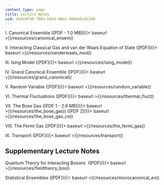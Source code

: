 ```yaml
---
content_type: page
title: Lecture Notes
uid: d1dc0fa6-708a-bdc0-d0e2-488eebc611d4
---
```


I. Canonical Ensemble ([PDF - 1.0 MB]({{< baseurl >}}/resources/canonical_ensem))

II. Interacting Classical Gas and van der Waals Equation of State ([PDF]({{< baseurl >}}/resources/vanderwaals_mod))

III. Ising Model ([PDF]({{< baseurl >}}/resources/ising_model))

IV. Grand Canonical Ensemble ([PDF]({{< baseurl >}}/resources/grand_canonical))

V. Random Variable ([PDF]({{< baseurl >}}/resources/random_variable))

VI. Thermal Fluctuations ([PDF]({{< baseurl >}}/resources/thermal_fluct))

VII. The Bose Gas ([PDF 1 - 2.6 MB]({{< baseurl >}}/resources/the_bose_gas)) ([PDF 2]({{< baseurl >}}/resources/the_bose_gas_co))

VIII. The Fermi Gas ([PDF]({{< baseurl >}}/resources/the_fermi_gas))

IX. Transport ([PDF]({{< baseurl >}}/resources/transport))

Supplementary Lecture Notes
---------------------------

Quantum Theory for Interacting Bosons  ([PDF]({{< baseurl >}}/resources/fieldtheory_bos))

Statistical Ensembles ([PDF]({{< baseurl >}}/resources/microcanonical_en))